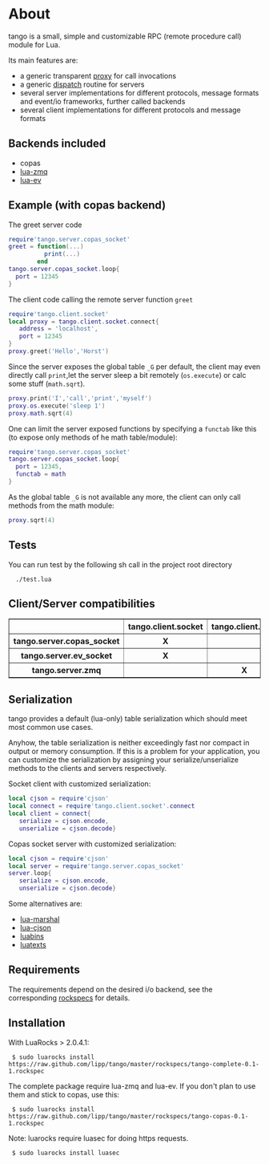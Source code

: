 About
=======

tango is a small, simple and customizable RPC (remote procedure call)
module for Lua.

Its main features are:

* a generic transparent [proxy](https://github.com/lipp/tango/blob/master/tango/proxy.lua) for call invocations
* a generic [dispatch](https://github.com/lipp/tango/blob/master/tango/dispatch.lua) routine for servers
* several server implementations for different protocols, message formats and event/io
frameworks, further called backends
* several client implementations for different protocols and message formats


Backends included
---------------------

* copas  
* [lua-zmq](https://github.com/Neopallium/lua-zmq)
* [lua-ev](https://github.com/brimworks/lua-ev)

Example (with copas backend)
--------------------------------
The greet server code 

```lua
require'tango.server.copas_socket'
greet = function(...)
          print(...)
        end         
tango.server.copas_socket.loop{
  port = 12345
}
```

The client code calling the remote server function `greet`
      
```lua
require'tango.client.socket'
local proxy = tango.client.socket.connect{
   address = 'localhost',
   port = 12345
}
proxy.greet('Hello','Horst')
```

Since the server exposes the global table `_G` per default, the client may even
directly call `print`,let the server sleep a bit remotely
(`os.execute`) or calc some stuff (`math.sqrt`).

```lua
proxy.print('I','call','print','myself')         
proxy.os.execute('sleep 1')
proxy.math.sqrt(4)
```

One can limit the server exposed functions by specifying a `functab`
like this (to expose only methods of he math table/module):

```lua
require'tango.server.copas_socket'
tango.server.copas_socket.loop{
  port = 12345,
  functab = math
}
```

As the global table `_G` is not available any more, the client can
only call methods from the math module:

```lua
proxy.sqrt(4)
```


Tests
------

You can run test by the following sh call in the project root directory

      ./test.lua

Client/Server compatibilities
-----------------------------

<table border="1">               
        <tr>
                <th></th><th>tango.client.socket</th><th>tango.client.zmq</th>
        </tr>
        <tr>
                <th>tango.server.copas_socket</th><th>X</th><th></th>
        </tr>
        <tr>
                <th>tango.server.ev_socket</th><th>X</th><th></th>
        </tr>
        <tr>
                <th>tango.server.zmq</th><th></th><th>X</th>
        </tr>
</table>


Serialization
-------------
tango provides a default (lua-only) table serialization which should
meet most common use cases.

Anyhow, the table serialization is neither exceedingly fast nor
compact in output or memory consumption. If this is a problem for your application, you can
customize the serialization by assigning your serialize/unserialize
methods to the clients and servers respectively.

Socket client with customized serialization:

```lua
local cjson = require'cjson'
local connect = require'tango.client.socket'.connect
local client = connect{
   serialize = cjson.encode,
   unserialize = cjson.decode}
```

Copas socket server with customized serialization:

```lua
local cjson = require'cjson'
local server = require'tango.server.copas_socket'
server.loop{
   serialize = cjson.encode,
   unserialize = cjson.decode}
```

Some alternatives are:

* [lua-marshal](https://github.com/richardhundt/lua-marshal)
* [lua-cjson](http://www.kyne.com.au/~mark/software/lua-cjson.php)
* [luabins](https://github.com/agladysh/luabins)
* [luatexts](https://github.com/agladysh/luatexts)

Requirements
------------

The requirements depend on the desired i/o backend, see the
corresponding [rockspecs](https://github.com/lipp/tango/tree/master/rockspecs) for details.


Installation
-------------
With LuaRocks > 2.0.4.1:

     $ sudo luarocks install https://raw.github.com/lipp/tango/master/rockspecs/tango-complete-0.1-1.rockspec

The complete package require lua-zmq and lua-ev. If you don't plan to
use them and stick to copas, use this:
  
     $ sudo luarocks install https://raw.github.com/lipp/tango/master/rockspecs/tango-copas-0.1-1.rockspec

Note: luarocks require luasec for doing https requests.

     $ sudo luarocks install luasec
